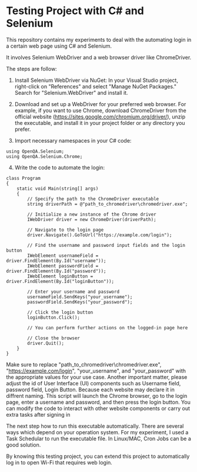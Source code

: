# Testing Project with C# and Selenium
This repository contains my experiments to deal with the automating login in a certain web page using C# and Selenium. 

It involves Selenium WebDriver and a web browser driver like ChromeDriver. 

The steps are follow:

1. Install Selenium WebDriver via NuGet:
In your Visual Studio project, right-click on "References" and select "Manage NuGet Packages." Search for "Selenium.WebDriver" and install it.

2. Download and set up a WebDriver for your preferred web browser. For example, if you want to use Chrome, download ChromeDriver from the official website (https://sites.google.com/chromium.org/driver/), unzip the executable, and install it in your project folder or any directory you prefer.

3. Import necessary namespaces in your C# code:

```
using OpenQA.Selenium;
using OpenQA.Selenium.Chrome;
```

4. Write the code to automate the login:

```
class Program
{
    static void Main(string[] args)
    {
        // Specify the path to the ChromeDriver executable
        string driverPath = @"path_to_chromedriver\chromedriver.exe";

        // Initialize a new instance of the Chrome driver
        IWebDriver driver = new ChromeDriver(driverPath);

        // Navigate to the login page
        driver.Navigate().GoToUrl("https://example.com/login");

        // Find the username and password input fields and the login button
        IWebElement usernameField = driver.FindElement(By.Id("username"));
        IWebElement passwordField = driver.FindElement(By.Id("password"));
        IWebElement loginButton = driver.FindElement(By.Id("loginButton"));

        // Enter your username and password
        usernameField.SendKeys("your_username");
        passwordField.SendKeys("your_password");

        // Click the login button
        loginButton.Click();

        // You can perform further actions on the logged-in page here

        // Close the browser
        driver.Quit();
    }
}
```
Make sure to replace "path_to_chromedriver\chromedriver.exe", "https://example.com/login", "your_username", and "your_password" with the appropriate values for your use case. Another important matter, please adjust the id of User Interface (UI) components such as Username field, password field, Login Button. Because each website may declare it in diffrent naming.
This script will launch the Chrome browser, go to the login page, enter a username and password, and then press the login button. You can modify the code to interact with other website components or carry out extra tasks after signing in

The next step how to run this executable automatically. There are several ways which depend on your operation system. For my experiment, I used a Task Schedular to run the executable file. In Linux/MAC, Cron Jobs can be a good solution. 

By knowing this testing project, you can extend this project to automatically log in to open Wi-Fi that requires web login.
